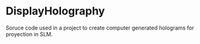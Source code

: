 # DisplayHolography
Soruce code used in a project to create computer generated holograms for proyection in SLM.
